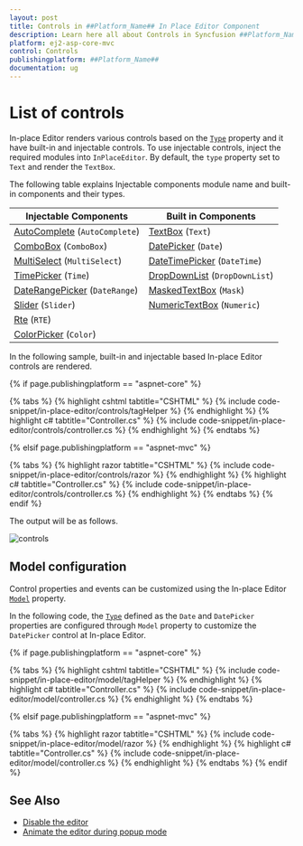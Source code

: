 ```yaml
---
layout: post
title: Controls in ##Platform_Name## In Place Editor Component
description: Learn here all about Controls in Syncfusion ##Platform_Name## In Place Editor component and more.
platform: ej2-asp-core-mvc
control: Controls
publishingplatform: ##Platform_Name##
documentation: ug
---
```



# List of controls

In-place Editor renders various controls based on the [`Type`](https://help.syncfusion.com/cr/aspnetcore-js2/Syncfusion.EJ2.InPlaceEditor.InPlaceEditor.html#Syncfusion_EJ2_InPlaceEditor_InPlaceEditor_Type) property and it have built-in and injectable controls. To use injectable controls, inject the required modules into `InPlaceEditor`. By default, the `type` property set to `Text` and render the `TextBox`.

The following table explains Injectable components module name and built-in components and their types.

| **Injectable Components** | **Built in Components** |
|-----------------------|---------------------|
| [AutoComplete](../auto-complete/)  (`AutoComplete`)        | [TextBox](../textbox/)  (`Text`)             |
| [ComboBox](../combo-box/)  (`ComboBox`)              | [DatePicker](../datepicker/)  (`Date`)        |
| [MultiSelect](../multi-select/)   (`MultiSelect`)        | [DateTimePicker](../datetimepicker/)   (`DateTime`)     |
| [TimePicker](../timepicker/)   (`Time`)         | [DropDownList](../drop-down-list/)  (`DropDownList`)      |
| [DateRangePicker](../daterangepicker/)   (`DateRange`)       | [MaskedTextBox](../maskedtextbox/)   (`Mask`)      |
| [Slider](../slider/)   (`Slider`)             | [NumericTextBox](../numerictextbox/)   (`Numeric`)    |
| [Rte](../rich-text-editor/)     (`RTE`)              |                     |
| [ColorPicker](../color-picker/)    (`Color`)       |                     |

In the following sample, built-in and injectable based In-place Editor controls are rendered.

{% if page.publishingplatform == "aspnet-core" %}

{% tabs %}
{% highlight cshtml tabtitle="CSHTML" %}
{% include code-snippet/in-place-editor/controls/tagHelper %}
{% endhighlight %}
{% highlight c# tabtitle="Controller.cs" %}
{% include code-snippet/in-place-editor/controls/controller.cs %}
{% endhighlight %}
{% endtabs %}

{% elsif page.publishingplatform == "aspnet-mvc" %}

{% tabs %}
{% highlight razor tabtitle="CSHTML" %}
{% include code-snippet/in-place-editor/controls/razor %}
{% endhighlight %}
{% highlight c# tabtitle="Controller.cs" %}
{% include code-snippet/in-place-editor/controls/controller.cs %}
{% endhighlight %}
{% endtabs %}
{% endif %}



The output will be as follows.

![controls](./images/controls.PNG)

## Model configuration

Control properties and events can be customized using the In-place Editor [`Model`](https://help.syncfusion.com/cr/aspnetcore-js2/Syncfusion.EJ2.InPlaceEditor.InPlaceEditor.html#Syncfusion_EJ2_InPlaceEditor_InPlaceEditor_Model) property.

In the following code, the [`Type`](https://help.syncfusion.com/cr/aspnetcore-js2/Syncfusion.EJ2.InPlaceEditor.InPlaceEditor.html#Syncfusion_EJ2_InPlaceEditor_InPlaceEditor_Type) defined as the `Date` and `DatePicker` properties are configured through `Model` property to customize the `DatePicker` control at In-place Editor.

{% if page.publishingplatform == "aspnet-core" %}

{% tabs %}
{% highlight cshtml tabtitle="CSHTML" %}
{% include code-snippet/in-place-editor/model/tagHelper %}
{% endhighlight %}
{% highlight c# tabtitle="Controller.cs" %}
{% include code-snippet/in-place-editor/model/controller.cs %}
{% endhighlight %}
{% endtabs %}

{% elsif page.publishingplatform == "aspnet-mvc" %}

{% tabs %}
{% highlight razor tabtitle="CSHTML" %}
{% include code-snippet/in-place-editor/model/razor %}
{% endhighlight %}
{% highlight c# tabtitle="Controller.cs" %}
{% include code-snippet/in-place-editor/model/controller.cs %}
{% endhighlight %}
{% endtabs %}
{% endif %}



## See Also

* [Disable the editor](./how-to/disable-edit-mode/)
* [Animate the editor during popup mode](./how-to/custom-animation/)
